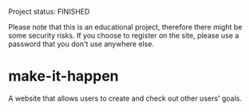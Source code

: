 Project status: FINISHED

Please note that this is an educational project, therefore there might be some security risks. If you choose to register on the site, please use a password that you don't use anywhere else.

# make-it-happen
A website that allows users to create and check out other users' goals.
